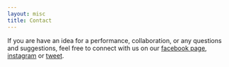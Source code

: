 ```yaml
---
layout: misc
title: Contact
---
```


If you are have an idea for a performance, collaboration, or any questions and suggestions, feel free to connect with us on our [facebook page](https://fb.me/algoraveindia), [instagram](http://instagram.com/algorave_india) or [tweet](https://twitter.com/khoparzi/).
